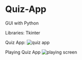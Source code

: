 # Quiz-App
GUI with Python

Libraries: Tkinter

Quiz App:
![quiz app](https://user-images.githubusercontent.com/100465483/176661772-6cc33da6-b61a-453b-b37b-26e87adb4cea.png)

Playing Quiz App
![playing screen](https://user-images.githubusercontent.com/100465483/176661784-1c745018-ef69-422a-9a1c-a27a3b54b356.png)

